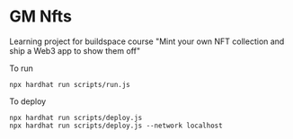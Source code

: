 # GM Nfts

Learning project for buildspace course "Mint your own NFT collection and ship a Web3 app to show them off"

To run

```shell
npx hardhat run scripts/run.js
```

To deploy

```shell
npx hardhat run scripts/deploy.js
npx hardhat run scripts/deploy.js --network localhost
```
